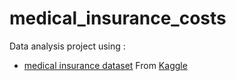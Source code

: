 <h1> medical_insurance_costs</h1>
  Data analysis project using :
  
  * [medical insurance dataset](https://www.kaggle.com/datasets/mirichoi0218/insurance) From [Kaggle](https://www.kaggle.com)
